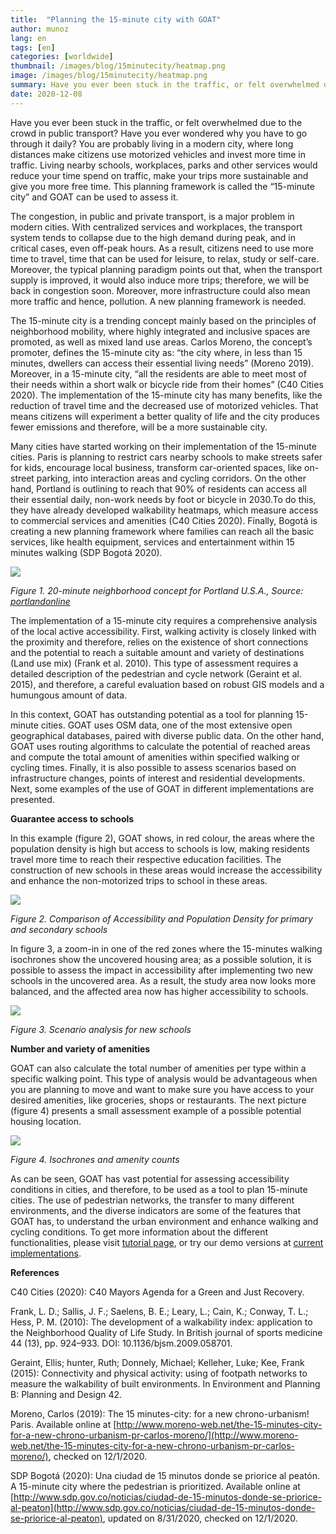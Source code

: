 ```yaml
---
title:  "Planning the 15-minute city with GOAT"
author: munoz
lang: en
tags: [en]
categories: [worldwide]
thumbnail: /images/blog/15minutecity/heatmap.png
image: /images/blog/15minutecity/heatmap.png
summary: Have you ever been stuck in the traffic, or felt overwhelmed due to the crowd in public transport? Have you ever wondered why you have to go through it daily? The 15-minute city is a trending concept mainly based on the principles of neighborhood mobility, where highly integrated and inclusive spaces are promoted, as well as mixed land use areas. 
date: 2020-12-08
---
```

Have you ever been stuck in the traffic, or felt overwhelmed due to the crowd in public transport? Have you ever wondered why you have to go through it daily? You are probably living in a modern city, where long distances make citizens use motorized vehicles and invest more time in traffic. Living nearby schools, workplaces, parks and other services would reduce your time spend on traffic, make your trips more sustainable and give you more free time. This planning framework is called the “15-minute city” and GOAT can be used to assess it.

The congestion, in public and private transport, is a major problem in modern cities. With centralized services and workplaces, the transport system tends to collapse due to the high demand during peak, and in critical cases, even off-peak hours. As a result, citizens need to use more time to travel, time that can be used for leisure, to relax, study or self-care. Moreover, the typical planning paradigm points out that, when the transport supply is improved, it would also induce more trips; therefore, we will be back in congestion soon. Moreover, more infrastructure could also mean more traffic and hence, pollution. A new planning framework is needed.

The 15-minute city is a trending concept mainly based on the principles of neighborhood mobility, where highly integrated and inclusive spaces are promoted, as well as mixed land use areas. Carlos Moreno, the concept’s promoter, defines the 15-minute city as: “the city where, in less than 15 minutes, dwellers can access their essential living needs” (Moreno 2019). Moreover, in a 15-minute city, “all the residents are able to meet most of their needs within a short walk or bicycle ride from their homes” (C40 Cities 2020). The implementation of the 15-minute city has many benefits, like the reduction of travel time and the decreased use of motorized vehicles. That means citizens will experiment a better quality of life and the city produces fewer emissions and therefore, will be a more sustainable city.

Many cities have started working on their implementation of the 15-minute cities. Paris is planning to restrict cars nearby schools to make streets safer for kids, encourage local business, transform car-oriented spaces, like on-street parking, into interaction areas and cycling corridors. On the other hand, Portland is outlining to reach that 90% of residents can access all their essential daily, non-work needs by foot or bicycle in 2030.To do this, they have already developed walkability heatmaps, which measure access to commercial services and amenities (C40 Cities 2020). Finally, Bogotá is creating a new planning framework where families can reach all the basic services, like health equipment, services and entertainment within 15 minutes walking (SDP Bogotá 2020).

![](/images/blog/15minutecity/portland.png)

_Figure 1. 20-minute neighborhood concept for Portland U.S.A., Source: [portlandonline](https://www.portlandonline.com/portlandplan/index.cfm?a=288098&c=52256)_

The implementation of a 15-minute city requires a comprehensive analysis of the local active accessibility. First, walking activity is closely linked with the proximity and therefore, relies on the existence of short connections and the potential to reach a suitable amount and variety of destinations (Land use mix) (Frank et al. 2010). This type of assessment requires a detailed description of the pedestrian and cycle network (Geraint et al. 2015), and therefore, a careful evaluation based on robust GIS models and a humungous amount of data.

In this context, GOAT has outstanding potential as a tool for planning 15-minute cities. GOAT uses OSM data, one of the most extensive open geographical databases, paired with diverse public data. On the other hand, GOAT uses routing algorithms to calculate the potential of reached areas and compute the total amount of amenities within specified walking or cycling times. Finally, it is also possible to assess scenarios based on infrastructure changes, points of interest and residential developments. Next, some examples of the use of GOAT in different implementations are presented.

<b>Guarantee access to schools</b>

In this example (figure 2), GOAT shows, in red colour, the areas where the population density is high but access to schools is low, making residents travel more time to reach their respective education facilities. The construction of new schools in these areas would increase the accessibility and enhance the non-motorized trips to school in these areas.

![](/images/blog/15minutecity/heatmap.png)

_Figure 2. Comparison of Accessibility and Population Density for primary and secondary schools_

In figure 3, a zoom-in in one of the red zones where the 15-minutes walking isochrones show the uncovered housing area; as a possible solution, it is possible to assess the impact in accessibility after implementing two new schools in the uncovered area. As a result, the study area now looks more balanced, and the affected area now has higher accessibility to schools.

![](/images/blog/15minutecity/scenario.png)

_Figure 3. Scenario analysis for new schools_

<b>Number and variety of amenities</b>

GOAT can also calculate the total number of amenities per type within a specific walking point. This type of analysis would be advantageous when you are planning to move and want to make sure you have access to your desired amenities, like groceries, shops or restaurants. The next picture (figure 4) presents a small assessment example of a possible potential housing location.

![](/images/blog/15minutecity/isochrone.png)

_Figure 4. Isochrones and amenity counts_

As can be seen, GOAT has vast potential for assessing accessibility conditions in cities, and therefore, to be used as a tool to plan 15-minute cities. The use of pedestrian networks, the transfer to many different environments, and the diverse indicators are some of the features that GOAT has, to understand the urban environment and enhance walking and cycling conditions. To get more information about the different functionalities, please visit [tutorial page](../../tutorials/isochrone), or try our demo versions at [current implementations](../../versions).

  
<b>References</b> 

C40 Cities (2020): C40 Mayors Agenda for a Green and Just Recovery.

Frank, L. D.; Sallis, J. F.; Saelens, B. E.; Leary, L.; Cain, K.; Conway, T. L.; Hess, P. M. (2010): The development of a walkability index: application to the Neighborhood Quality of Life Study. In British journal of sports medicine 44 (13), pp. 924–933. DOI: 10.1136/bjsm.2009.058701.

Geraint, Ellis; hunter, Ruth; Donnely, Michael; Kelleher, Luke; Kee, Frank (2015): Connectivity and physical activity: using of footpath networks to measure the walkability of built environments. In Environment and Planning B: Planning and Design 42.

Moreno, Carlos (2019): The 15 minutes-city: for a new chrono-urbanism! Paris. Available online at [http://www.moreno-web.net/the-15-minutes-city-for-a-new-chrono-urbanism-pr-carlos-moreno/](http://www.moreno-web.net/the-15-minutes-city-for-a-new-chrono-urbanism-pr-carlos-moreno/), checked on 12/1/2020.

SDP Bogotá (2020): Una ciudad de 15 minutos donde se priorice al peatón. A 15-minute city where the pedestrian is prioritized. Available online at [http://www.sdp.gov.co/noticias/ciudad-de-15-minutos-donde-se-priorice-al-peaton](http://www.sdp.gov.co/noticias/ciudad-de-15-minutos-donde-se-priorice-al-peaton), updated on 8/31/2020, checked on 12/1/2020.
